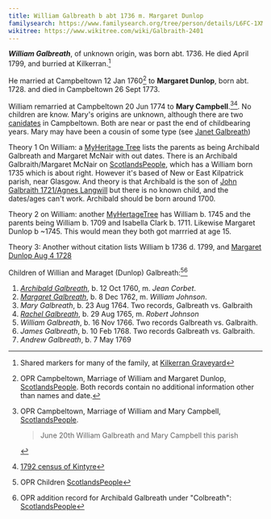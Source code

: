 ```yaml
---
title: William Galbreath b abt 1736 m. Margaret Dunlop
familysearch: https://www.familysearch.org/tree/person/details/L6FC-1XM
wikitree: https://www.wikitree.com/wiki/Galbraith-2401
---
```

***William Galbreath***, of unknown origin, was born abt. 1736. He died April 1799, and burried at Kilkerran.[^burial]

He married at Campbeltown 12 Jan 1760[^marriage1] to **Margaret Dunlop**, born abt. 1728. and died in Campbeltown 26 Sept 1773.

William remarried at Campbeltown 20 Jun 1774 to **Mary Campbell**.[^marriage2][^census1792]. No children are know.  Mary's origins are unknown, although there are two [canidates](https://www.scotlandspeople.gov.uk/record-results?search_type=people&event=%28B%20OR%20C%20OR%20S%29&record_type%5B0%5D=opr_births&church_type=Old%20Parish%20Registers&dl_cat=church&dl_rec=church-births-baptisms&surname=campbell&surname_so=starts&forename=mary&forename_so=exact&sex=F&from_year=1725&to_year=1760&parent_names_so=exact&parent_name_two_so=exact&county=ARGYLL&record=Church%20of%20Scotland%20%28old%20parish%20registers%29%20Roman%20Catholic%20Church%20Other%20churches&rd_real_name%5B0%5D=CAMPBELTOWN%20%28LANDWARD%29%20OR%20CAMPBELTOWN%20%28BURGH%29%20OR%20CAMPBELTOWN&rd_display_name%5B0%5D=CAMPBELTOWN%20%28LANDWARD%29%7CCAMPBELTOWN%20%28BURGH%29%7CCAMPBELTOWN_CAMPBELTOWN&rd_label%5B0%5D=CAMPBELTOWN&rd_name%5B0%5D=CAMPBELTOWN%20%2ALANDWARD%2A%20OR%20CAMPBELTOWN%20%2ABURGH%2A%20OR%20CAMPBELTOWN&sort=asc&order=Date&field=year) in Campbeltown. Both are near or past the end of childbearing years. Mary may have been a cousin of some type (see [Janet Galbreath](people/galbreath-janet-1711.md))

Theory 1 On William: a [MyHeritage Tree](https://www.myheritage.com/research/record-1-624392791-1-512186/archibald-galbraith-in-myheritage-family-trees) lists the parents as being Archibald Galbreath and Margaret McNair with out dates. There is an Archibald Galbraith/Margaret McNair on [ScotlandsPeople](https://www.scotlandspeople.gov.uk/record-results?search_type=people&event=%28B%20OR%20C%20OR%20S%29&record_type%5B0%5D=opr_births&church_type=Old%20Parish%20Registers&dl_cat=church&dl_rec=church-births-baptisms&surname=galbraith&surname_so=fuzzy&forename_so=starts&parent_names_so=exact&parent_name_two=margaret%20mcnair&parent_name_two_so=exact&record=Church%20of%20Scotland%20%28old%20parish%20registers%29%20Roman%20Catholic%20Church%20Other%20churches&sort=asc&order=Date&field=year), which has a William born 1735 which is about right.  However it's based of New or East Kilpatrick parish, near Glasgow.  And theory is that Archibald is the son of  [John Galbraith 1721/Agnes Langwill](/people/galbreath-john-1721.md) but there is no known child, and the dates/ages can't work.  Archibald should be born around 1700. 

Theory 2 on William: another [MyHertageTree](https://www.myheritage.com/research/record-1-326066321-1-501495/william-galbraith-in-myheritage-family-trees) has William b. 1745 and the parents being William b. 1709 and Isabella Clark b. 1711.   Likewise Margaret Dunlop b ~1745.  This would mean they both got marrried at age 15.

Theory 3:  Another without citation lists  William b 1736 d. 1799, and [Margaret Dunlop 	Aug 4 1728](https://www.scotlandspeople.gov.uk/record-results?search_type=people&event=%28B%20OR%20C%20OR%20S%29&record_type%5B0%5D=opr_births&church_type=Old%20Parish%20Registers&dl_cat=church&dl_rec=church-births-baptisms&surname=dunlop&surname_so=fuzzy&forename=m&forename_so=starts&sex=F&from_year=1728&to_year=1728&parent_names_so=exact&parent_name_two_so=exact&county=ARGYLL&record=Church%20of%20Scotland%20%28old%20parish%20registers%29%20Roman%20Catholic%20Church%20Other%20churches&rd_real_name%5B0%5D=CAMPBELTOWN%20%28LANDWARD%29%20OR%20CAMPBELTOWN%20%28BURGH%29%20OR%20CAMPBELTOWN&rd_display_name%5B0%5D=CAMPBELTOWN%20%28LANDWARD%29%7CCAMPBELTOWN%20%28BURGH%29%7CCAMPBELTOWN_CAMPBELTOWN&rd_label%5B0%5D=CAMPBELTOWN&rd_name%5B0%5D=CAMPBELTOWN%20%2ALANDWARD%2A%20OR%20CAMPBELTOWN%20%2ABURGH%2A%20OR%20CAMPBELTOWN)

Children of Willian and Maraget (Dunlop) Galbreath:[^children1][^children2]

1. *[Archibald Galbreath](galbreath-archibald-1760.md)*, b. 12 Oct 1760, m. *Jean Corbet*.
2. *[Margaret Galbreath](galbreath-margaret-1762.md)*, b. 8 Dec 1762, m. *William Johnson*.
3. *Mary Galbreath*, b. 23 Aug 1764. Two records, Galbreath vs. Galbraith
4. *[Rachel Galbreath](galbreath-rachel-1765.md)*, b. 29 Aug 1765, m. *Robert Johnson*
5. *William Galbreath*, b. 16 Nov 1766. Two records Galbreath vs. Galbraith.
6. *James Galbreath*, b. 10 Feb 1768. Two records Galbreath vs. Galbraith.
7. *Andrew Galbreath*, b. 7 May 1769

[^burial]: Shared markers for many of the family, at [Kilkerran Graveyard](/kilkerran-graveyard-inscriptions.md#970)

[^children1]: OPR Children [ScotlandsPeople](https://www.scotlandspeople.gov.uk/record-results?search_type=people&event=%28B%20OR%20C%20OR%20S%29&record_type%5B0%5D=opr_births&church_type=Old%20Parish%20Registers&dl_cat=church&dl_rec=church-births-baptisms&surname=galbreath&surname_so=syn&forename_so=soundex&from_year=1720&to_year=1780&parent_names=GALBREATH&parent_names_so=soundex&parent_name_two=DUNLOP&parent_name_two_so=exact&county=ARGYLL&record=Church%20of%20Scotland%20%28old%20parish%20registers%29%20Roman%20Catholic%20Church%20Other%20churches&rd_real_name%5B0%5D=CAMPBELTOWN%20%28LANDWARD%29%20OR%20CAMPBELTOWN%20%28BURGH%29%20OR%20CAMPBELTOWN&rd_display_name%5B0%5D=CAMPBELTOWN%20%28LANDWARD%29%7CCAMPBELTOWN%20%28BURGH%29%7CCAMPBELTOWN_CAMPBELTOWN&rd_label%5B0%5D=CAMPBELTOWN&rd_name%5B0%5D=CAMPBELTOWN%20%2ALANDWARD%2A%20OR%20CAMPBELTOWN%20%2ABURGH%2A%20OR%20CAMPBELTOWN&sort=asc&order=Date&field=year)

[^children2]: OPR addition record for Archibald Galbreath under "Colbreath": [ScotlandsPeople](https://www.scotlandspeople.gov.uk/record-results?search_type=people&event=%28B%20OR%20C%20OR%20S%29&record_type%5B0%5D=opr_births&church_type=Old%20Parish%20Registers&dl_cat=church&dl_rec=church-births-baptisms&surname=colbreath&surname_so=exact&forename_so=soundex&sex=M&from_year=1760&to_year=1760&parent_names=colbreath&parent_names_so=soundex&parent_name_two=DUNLOP&parent_name_two_so=soundex&county=ARGYLL&record=Church%20of%20Scotland%20%28old%20parish%20registers%29%20Roman%20Catholic%20Church%20Other%20churches&rd_real_name%5B0%5D=CAMPBELTOWN%20%28LANDWARD%29%20OR%20CAMPBELTOWN%20%28BURGH%29%20OR%20CAMPBELTOWN&rd_display_name%5B0%5D=CAMPBELTOWN%20%28LANDWARD%29%7CCAMPBELTOWN%20%28BURGH%29%7CCAMPBELTOWN_CAMPBELTOWN&rd_label%5B0%5D=CAMPBELTOWN&rd_name%5B0%5D=CAMPBELTOWN%20%2ALANDWARD%2A%20OR%20CAMPBELTOWN%20%2ABURGH%2A%20OR%20CAMPBELTOWN)

[^marriage1]: OPR Campbeltown, Marriage of William and Margaret Dunlop, [ScotlandsPeople](https://www.scotlandspeople.gov.uk/record-results?search_type=people&event=M&record_type%5B0%5D=opr_marriages&church_type=Old%20Parish%20Registers&dl_cat=church&dl_rec=church-banns-marriages&surname=galbreath&surname_so=fuzzy&forename=w&forename_so=starts&spouse_name=dunlop&spouse_name_so=exact&from_year=1760&to_year=1760&record=Church%20of%20Scotland%20%28old%20parish%20registers%29%20Roman%20Catholic%20Church%20Other%20churches). Both records contain no additional information other than names and date.

[^marriage2]: OPR Campbeltown, Marriage of William and Mary Campbell, [ScotlandsPeople](https://www.scotlandspeople.gov.uk/record-results?search_type=people&event=M&record_type%5B0%5D=opr_marriages&church_type=Old%20Parish%20Registers&dl_cat=church&dl_rec=church-banns-marriages&surname=galbraith&surname_so=syn&forename=william&forename_so=starts&sex=M&spouse_name=campbell&spouse_name_so=exact&from_year=1750&to_year=1800&county=ARGYLL&record=Church%20of%20Scotland%20%28old%20parish%20registers%29%20Roman%20Catholic%20Church%20Other%20churches).
    > June 20th  William Galbreath and Mary Campbell this parish

[^census1792]: [1792 census of Kintyre](/sources/list-of-inhabitants-upon-the-duke-of-argylls-property-in-kintyre-1792.md#pages-92-93)

